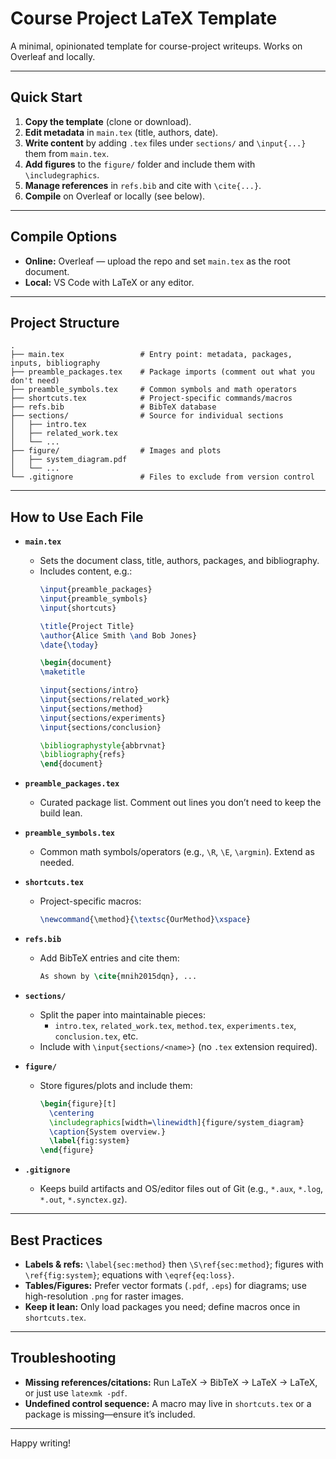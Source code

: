 # Course Project LaTeX Template

A minimal, opinionated template for course-project writeups. Works on Overleaf and locally.

---

## Quick Start

1. **Copy the template** (clone or download).
2. **Edit metadata** in `main.tex` (title, authors, date).
3. **Write content** by adding `.tex` files under `sections/` and `\input{...}` them from `main.tex`.
4. **Add figures** to the `figure/` folder and include them with `\includegraphics`.
5. **Manage references** in `refs.bib` and cite with `\cite{...}`.
6. **Compile** on Overleaf or locally (see below).

---

## Compile Options

- **Online:** Overleaf — upload the repo and set `main.tex` as the root document.
- **Local:** VS Code with LaTeX or any editor.

---

## Project Structure

```
.
├── main.tex                 # Entry point: metadata, packages, inputs, bibliography
├── preamble_packages.tex    # Package imports (comment out what you don't need)
├── preamble_symbols.tex     # Common symbols and math operators
├── shortcuts.tex            # Project-specific commands/macros
├── refs.bib                 # BibTeX database
├── sections/                # Source for individual sections
│   ├── intro.tex
│   ├── related_work.tex
│   └── ...
├── figure/                  # Images and plots
│   ├── system_diagram.pdf
│   └── ...
└── .gitignore               # Files to exclude from version control
```


---

## How to Use Each File

- **`main.tex`**
  - Sets the document class, title, authors, packages, and bibliography.
  - Includes content, e.g.:
    ```tex
    \input{preamble_packages}
    \input{preamble_symbols}
    \input{shortcuts}

    \title{Project Title}
    \author{Alice Smith \and Bob Jones}
    \date{\today}

    \begin{document}
    \maketitle

    \input{sections/intro}
    \input{sections/related_work}
    \input{sections/method}
    \input{sections/experiments}
    \input{sections/conclusion}

    \bibliographystyle{abbrvnat}
    \bibliography{refs}
    \end{document}
    ```

- **`preamble_packages.tex`**
  - Curated package list. Comment out lines you don’t need to keep the build lean.

- **`preamble_symbols.tex`**
  - Common math symbols/operators (e.g., `\R`, `\E`, `\argmin`). Extend as needed.

- **`shortcuts.tex`**
  - Project-specific macros:
    ```tex
    \newcommand{\method}{\textsc{OurMethod}\xspace}
    ```

- **`refs.bib`**
  - Add BibTeX entries and cite them:
    ```tex
    As shown by \cite{mnih2015dqn}, ...
    ```

- **`sections/`**
  - Split the paper into maintainable pieces:
    - `intro.tex`, `related_work.tex`, `method.tex`, `experiments.tex`, `conclusion.tex`, etc.
  - Include with `\input{sections/<name>}` (no `.tex` extension required).

- **`figure/`**
  - Store figures/plots and include them:
    ```tex
    \begin{figure}[t]
      \centering
      \includegraphics[width=\linewidth]{figure/system_diagram}
      \caption{System overview.}
      \label{fig:system}
    \end{figure}
    ```

- **`.gitignore`**
  - Keeps build artifacts and OS/editor files out of Git (e.g., `*.aux`, `*.log`, `*.out`, `*.synctex.gz`).

---

## Best Practices

- **Labels & refs:** `\label{sec:method}` then `\S\ref{sec:method}`; figures with `\ref{fig:system}`; equations with `\eqref{eq:loss}`.
- **Tables/Figures:** Prefer vector formats (`.pdf`, `.eps`) for diagrams; use high-resolution `.png` for raster images.
- **Keep it lean:** Only load packages you need; define macros once in `shortcuts.tex`.

---

## Troubleshooting

- **Missing references/citations:** Run LaTeX → BibTeX → LaTeX → LaTeX, or just use `latexmk -pdf`.
- **Undefined control sequence:** A macro may live in `shortcuts.tex` or a package is missing—ensure it’s included.

---

Happy writing!
